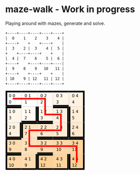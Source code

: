 # maze-walk - Work in progress
Playing around with mazes, generate and solve.
```
+----+----+----+----+----+
|  0    1    2    3    4 |
+----+    +    +----+    |
|  3    2 |  3    4 |  5 |
+    +----+----+    +    |
|  4 |  7    6    5 |  6 |
+----+    +----+----+----|
|  9    8    9   10   11 |
+----+    +----+    +    |
| 10    9 | 12   11 | 12 |
+----+----+----+----+----+
```
![mazeWithDistanceAndColor.png](mazeWithDistanceAndColor.png)
